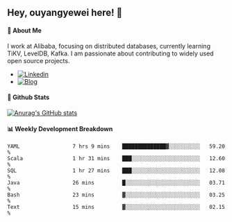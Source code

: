 ## Hey, ouyangyewei here! :wave:

#### :rocket: About Me
I work at Alibaba, focusing on distributed databases, currently learning TiKV, LevelDB, Kafka. I am passionate about contributing to widely used open source projects.

- [![Linkedin](https://img.shields.io/badge/LinkedIn-ouyangyewei-blue)](https://www.linkedin.com/in/ouyangyewei/)
- [![Blog](https://img.shields.io/badge/Blog-yeweiouyang-orange)](https://blog.csdn.net/yeweiouyang)

#### :star2: Github Stats
[![Anurag's GitHub stats](https://github-readme-stats.vercel.app/api?username=ouyangyewei&show_icons=true&cache_seconds=3600&theme=tokyonight)](https://github.com/anuraghazra/github-readme-stats)

#### :bar_chart: Weekly Development Breakdown
<!--START_SECTION:waka-->

```text
YAML                 7 hrs 9 mins    ██████████████▓░░░░░░░░░░   59.20 %
Scala                1 hr 31 mins    ███░░░░░░░░░░░░░░░░░░░░░░   12.60 %
SQL                  1 hr 27 mins    ███░░░░░░░░░░░░░░░░░░░░░░   12.08 %
Java                 26 mins         █░░░░░░░░░░░░░░░░░░░░░░░░   03.71 %
Bash                 23 mins         ▓░░░░░░░░░░░░░░░░░░░░░░░░   03.25 %
Text                 15 mins         ▓░░░░░░░░░░░░░░░░░░░░░░░░   02.15 %
```

<!--END_SECTION:waka-->
